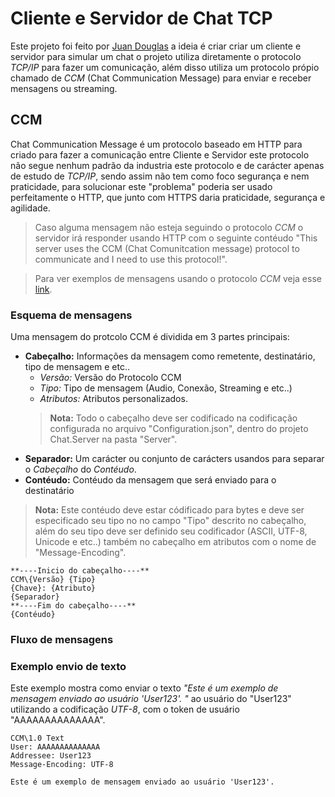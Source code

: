 # Cliente e Servidor de Chat TCP
Este projeto foi feito por [Juan Douglas](https://github.com/JuanDouglas) a ideia é criar criar um cliente e servidor para simular um chat o projeto utiliza diretamente o protocolo _TCP/IP_ para fazer um comunicação, além disso utiliza um protocolo própio chamado de _CCM_ (Chat Communication Message) para enviar e receber mensagens ou streaming.


## CCM
Chat Communication Message é um protocolo baseado em HTTP para criado para fazer a comunicação entre Cliente e Servidor este protocolo não segue nenhum padrão da industria este protocolo e de carácter apenas de estudo de _TCP/IP_, sendo assim não tem como foco segurança e nem praticidade, para solucionar este "problema" poderia ser usado perfeitamente o HTTP, que junto com HTTPS daria praticidade, segurança e agilidade.
> Caso alguma mensagem não esteja seguindo o protocolo _CCM_ o servidor irá responder usando HTTP com o seguinte contéudo "This server uses the CCM (Chat Comunitcation message) protocol to communicate and I need to use this protocol!".

> Para ver exemplos de mensagens usando o protocolo _CCM_ veja esse [link](examples.).


### Esquema de mensagens
Uma mensagem do protcolo CCM é dividida em 3 partes principais: 
- **Cabeçalho:** Informações da mensagem como remetente, destinatário, tipo de mensagem e etc..
	- _Versão:_  Versão do Protocolo CCM
	- _Tipo:_ Tipo de mensagem (Audio, Conexão, Streaming e etc..)
	- _Atributos:_ Atributos personalizados.
	> **Nota:** Todo o cabeçalho deve ser codificado na codificação configurada no arquivo "Configuration.json", dentro do projeto Chat.Server na pasta "Server".
- **Separador:** Um carácter ou conjunto de carácters usandos para separar o _Cabeçalho_ do _Contéudo_.
- **Contéudo:** Contéudo da mensagem que será enviado para o destinatário
> **Nota:** Este contéudo deve estar códificado para bytes e deve ser especificado seu tipo no no campo "Tipo" descrito no cabeçalho, além do seu tipo deve ser definido seu codificador (ASCII, UTF-8, Unicode e etc..) também no cabeçalho em atributos com o nome de "Message-Encoding".

	**----Inicio do cabeçalho----**
	CCM\{Versão} {Tipo}
	{Chave}: {Atributo}
	{Separador}
	**----Fim do cabeçalho----**
	{Contéudo}
    
### Fluxo de mensagens 
    
### Exemplo envio de texto
Este exemplo mostra como enviar o texto _"Este é um exemplo de mensagem enviado ao usuário 'User123'. "_ ao usuário do "User123" utilizando a codificação _UTF-8_, com o token de usuário "AAAAAAAAAAAAAA".
	
    CCM\1.0 Text
    User: AAAAAAAAAAAAAA
    Addressee: User123
    Message-Encoding: UTF-8
    
    Este é um exemplo de mensagem enviado ao usuário 'User123'.
